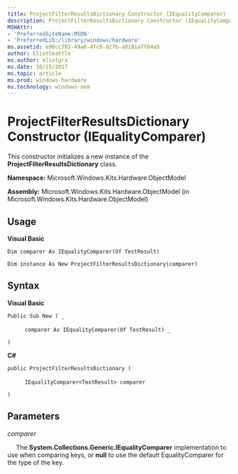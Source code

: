 ```yaml
---
title: ProjectFilterResultsDictionary Constructor (IEqualityComparer)
description: ProjectFilterResultsDictionary Constructor (IEqualityComparer)
MSHAttr:
- 'PreferredSiteName:MSDN'
- 'PreferredLib:/library/windows/hardware'
ms.assetid: e98cc703-49a6-4fc6-827b-a0181a7f84a5
author: EliotSeattle
ms.author: eliotgra
ms.date: 10/15/2017
ms.topic: article
ms.prod: windows-hardware
ms.technology: windows-oem
---
```


# ProjectFilterResultsDictionary Constructor (IEqualityComparer)


This constructor initializes a new instance of the **ProjectFilterResultsDictionary** class.

**Namespace:** Microsoft.Windows.Kits.Hardware.ObjectModel

**Assembly:** Microsoft.Windows.Kits.Hardware.ObjectModel (in Microsoft.Windows.Kits.Hardware.ObjectModel)

## <span id="Usage"></span><span id="usage"></span><span id="USAGE"></span>Usage


**Visual Basic**

`Dim comparer As IEqualityComparer(Of TestResult)`

`Dim instance As New ProjectFilterResultsDictionary(comparer)`

## <span id="Syntax"></span><span id="syntax"></span><span id="SYNTAX"></span>Syntax


**Visual Basic**

`Public Sub New ( _`

          `comparer As IEqualityComparer(Of TestResult) _`

`)`

**C#**

`public ProjectFilterResultsDictionary (`

          `IEqualityComparer<TestResult> comparer`

`)`

## <span id="Parameters"></span><span id="parameters"></span><span id="PARAMETERS"></span>Parameters


*comparer*

     The **System.Collections.Generic.IEqualityComparer** implementation to use when comparing keys, or **null** to use the default EqualityComparer for the type of the key.

 

 






